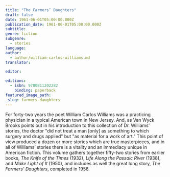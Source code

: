 ```yaml
---
title: "The Farmers’ Daughters"
draft: false
date: 1961-06-01T05:00:00.000Z
publication_date: 1961-06-01T05:00:00.000Z
subtitle:
genre: fiction
subgenre:
  - stories
language:
author:
  - author/william-carlos-williams.md
translator:

editor:

editions:
  - isbn: 9780811202282
    binding: paperback
featured_image_path:
_slug: farmers-daughters
---
```


For forty-two years the poet William Carlos Williams was a practicing physician in a typical American town in New Jersey. And, as Van Wyck Brooks points out in his introduction to this collection of Dr. Williams’ stories, the doctor "did not treat a man [only] as something to which surgery and drugs applied" but "as material for a work of art." This point of view produced a dozen or more stories which are true masterpieces, and in all of Williams’ stories there is a vitality and an immediacy unique in American fiction. This volume gathers together fifty-two stories from earlier books, _The Knife of the Times_ (1932), _Life Along the Passaic River_ (1938), and _Make Light of It_ (1950), and includes as well the great long story, _The Farmers’ Daughters_, completed in 1956.

